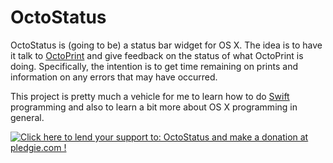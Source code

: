 # OctoStatus

OctoStatus is (going to be) a status bar widget for OS X. The idea is to have it talk to [OctoPrint](https://github.com/foosel/OctoPrint) and give feedback on the status of what OctoPrint is doing. Specifically, the intention is to get time remaining on prints and information on any errors that may have occurred.

This project is pretty much a vehicle for me to learn how to do [Swift](https://developer.apple.com/swift/) programming and also to learn a bit more about OS X programming in general.

<a href='https://pledgie.com/campaigns/27396'><img alt='Click here to lend your support to: OctoStatus and make a donation at pledgie.com !' src='https://pledgie.com/campaigns/27396.png?skin_name=chrome' border='0' ></a>
